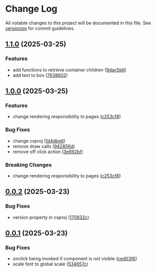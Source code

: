 # Change Log

All notable changes to this project will be documented in this file. See [versionize](https://github.com/versionize/versionize) for commit guidelines.

<a name="1.1.0"></a>
## [1.1.0](https://www.github.com/t-graski/ranch-mayhem-engine/releases/tag/v1.1.0) (2025-03-25)

### Features

* add functions to retrieve container children ([9dac5b6](https://www.github.com/t-graski/ranch-mayhem-engine/commit/9dac5b6eba3dd47f8c7584f57be2ce2c5e10bad1))
* add text to box ([7638602](https://www.github.com/t-graski/ranch-mayhem-engine/commit/76386029c0b2b0933c9e50f1af0750383767bdb1))

<a name="1.0.0"></a>
## [1.0.0](https://www.github.com/t-graski/ranch-mayhem-engine/releases/tag/v1.0.0) (2025-03-25)

### Features

* change rendering responsibility to pages ([c253cf8](https://www.github.com/t-graski/ranch-mayhem-engine/commit/c253cf8420b00e7925c643edc3ccea0441a60227))

### Bug Fixes

* change csproj ([1d4dbe6](https://www.github.com/t-graski/ranch-mayhem-engine/commit/1d4dbe6c1c93602547e0c5d002116c3dbac34878))
* remove draw calls ([942856d](https://www.github.com/t-graski/ranch-mayhem-engine/commit/942856dff0d43ae3a7c299410be322a5a90b14a1))
* remove off click action ([3e692bf](https://www.github.com/t-graski/ranch-mayhem-engine/commit/3e692bfe89c64cdde2eedbd6034308b1fdb27089))

### Breaking Changes

* change rendering responsibility to pages ([c253cf8](https://www.github.com/t-graski/ranch-mayhem-engine/commit/c253cf8420b00e7925c643edc3ccea0441a60227))

<a name="0.0.2"></a>
## [0.0.2](https://www.github.com/t-graski/ranch-mayhem-engine/releases/tag/v0.0.2) (2025-03-23)

### Bug Fixes

* version property in csproj ([170832c](https://www.github.com/t-graski/ranch-mayhem-engine/commit/170832c6b39f266e4237b314d91317acb40abfd6))

<a name="0.0.1"></a>
## [0.0.1](https://www.github.com/t-graski/ranch-mayhem-engine/releases/tag/v0.0.1) (2025-03-23)

### Bug Fixes

* onclick being invoked if component is not visible ([ced03f6](https://www.github.com/t-graski/ranch-mayhem-engine/commit/ced03f6ac4f0a2047862cd7e8ed85b3ea0b62663))
* scale font to global scale ([534657c](https://www.github.com/t-graski/ranch-mayhem-engine/commit/534657c0fa8f18cbd8b4cf0d88b0215c576e5ab0))

